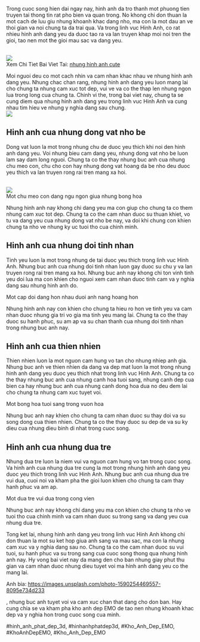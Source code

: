 <p>Trong cuoc song hien dai ngay nay, hinh anh da tro thanh mot phuong tien truyen tai thong tin rat pho bien va quan trong. No khong chi don thuan la mot cach de luu giu nhung khoanh khac dang nho, ma con la mot dau an ve thoi gian va noi chung ta da trai qua. Va trong linh vuc Hinh Anh, co rat nhieu hinh anh dang yeu da duoc tao ra va lan truyen khap moi noi tren the gioi, tao nen mot the gioi mau sac va dang yeu.</p><br><img src="https://khoanhdepemo.com/wp-content/uploads/2024/12/image-33-1024x1020.png"></br>
Xem Chi Tiet Bai Viet Tai: <a href="https://khoanhdepemo.com/hinh-anh-cute/">nhung hinh anh cute</a><p>Moi nguoi deu co mot cach nhin va cam nhan khac nhau ve nhung hinh anh dang yeu. Nhung chac chan rang, nhung hinh anh dang yeu luon mang lai cho chung ta nhung cam xuc tot dep, vui ve va co the thap len nhung ngon lua trong long cua chung ta. Chinh vi the, trong bai viet nay, chung ta se cung diem qua nhung hinh anh dang yeu trong linh vuc Hinh Anh va cung nhau tim hieu ve nhung y nghia dang sau chung.<br><img src="https://khoanhdepemo.com/wp-content/uploads/2024/12/image-14-1024x1024.png"></br><h2>Hinh anh cua nhung dong vat nho be</h2><p>Dong vat luon la mot trong nhung chu de duoc yeu thich khi noi den hinh anh dang yeu. Voi nhung bieu cam dang yeu, nhung dong vat nho be luon lam say dam long nguoi. Chung ta co the thay nhung buc anh cua nhung chu meo con, chu cho con hay nhung dong vat hoang da be nho deu duoc yeu thich va lan truyen rong rai tren mang xa hoi.</p><br><img src="https://khoanhdepemo.com/wp-content/uploads/2024/12/image-30-1024x683.png"></br><figcaption>Mot chu meo con dang ngu ngon giua nhung bong hoa</figcaption><p>Nhung hinh anh nay khong chi dang yeu ma con giup cho chung ta co them nhung cam xuc tot dep. Chung ta co the cam nhan duoc su thuan khiet, vo tu va dang yeu cua nhung dong vat nho be nay, va doi khi chung con khien chung ta nho ve nhung ky uc tuoi tho cua chinh minh.<h2>Hinh anh cua nhung doi tinh nhan</h2><p>Tinh yeu luon la mot trong nhung de tai duoc yeu thich trong linh vuc Hinh Anh. Nhung buc anh cua nhung doi tinh nhan luon gay duoc su chu y va lan truyen rong rai tren mang xa hoi. Nhung buc anh nay khong chi ton vinh tinh yeu doi lua ma con khien cho nguoi xem cam nhan duoc tinh cam va y nghia dang sau nhung hinh anh do.</p><figcaption>Mot cap doi dang hon nhau duoi anh nang hoang hon</figcaption><p>Nhung hinh anh nay con khien cho chung ta hieu ro hon ve tinh yeu va cam nhan duoc nhung gia tri vo gia ma tinh yeu mang lai. Chung ta co the thay duoc su hanh phuc, su am ap va su chan thanh cua nhung doi tinh nhan trong nhung buc anh nay.<h2>Hinh anh cua thien nhien</h2><p>Thien nhien luon la mot nguon cam hung vo tan cho nhung nhiep anh gia. Nhung buc anh ve thien nhien da dang va dep mat luon la mot trong nhung hinh anh dang yeu duoc yeu thich nhat trong linh vuc Hinh Anh. Chung ta co the thay nhung buc anh cua nhung canh hoa tuoi sang, nhung canh dep cua bien ca hay nhung buc anh cua nhung canh dong hoa dua no deu dem lai cho chung ta nhung cam xuc tuyet voi.</p><figcaption>Mot bong hoa tuoi sang trong vuon hoa</figcaption><p>Nhung buc anh nay khien cho chung ta cam nhan duoc su thay doi va su song dong cua thien nhien. Chung ta co the thay duoc su dep de va su ky dieu cua nhung dieu binh di nhat trong cuoc song.</p><h2>Hinh anh cua nhung dua tre</h2><p>Nhung dua tre luon la niem vui va nguon cam hung vo tan trong cuoc song. Va hinh anh cua nhung dua tre cung la mot trong nhung hinh anh dang yeu duoc yeu thich trong linh vuc Hinh Anh. Nhung buc anh cua nhung dua tre vui dua, cuoi noi va kham pha the gioi luon khien cho chung ta cam thay hanh phuc va am ap.</p><figcaption>Mot dua tre vui dua trong cong vien</figcaption><p>Nhung buc anh nay khong chi dang yeu ma con khien cho chung ta nho ve tuoi tho cua chinh minh va cam nhan duoc su trong sang va dang yeu cua nhung dua tre.</p><p>Tong ket lai, nhung hinh anh dang yeu trong linh vuc Hinh Anh khong chi don thuan la mot su ket hop giua anh sang va mau sac, ma con la nhung cam xuc va y nghia dang sau no. Chung ta co the cam nhan duoc su vui tuoi, su hanh phuc va su trong sang cua cuoc song thong qua nhung hinh anh nay. Hy vong bai viet nay da mang den cho ban nhung giay phut thu gian va cam nhan duoc nhung dieu tuyet voi ma hinh anh dang yeu co the mang lai.</p><p>Anh bia: <a href="https://images.unsplash.com/photo-1590254469557-8095e734d233?ixlib=rb-1.2.1&amp;auto=format&amp;fit=crop&amp;w=1350&amp;q=80">https://images.unsplash.com/photo-1590254469557-8095e734d233</a></p><p>, nhung buc anh tuyet voi va cam xuc chan that dang cho don ban. Hay cung chia se va kham pha kho anh dep EMO de tao nen nhung khoanh khac dep va y nghia hon trong cuoc song cua minh.</p>
#hinh_anh_phat_dep_3d, #hinhanhphatdep3d, #Kho_Anh_Dep_EMO, #KhoAnhDepEMO, #Kho_Anh_Dep_EMO

